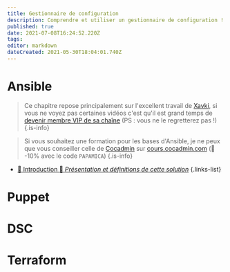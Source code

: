```yaml
---
title: Gestionnaire de configuration
description: Comprendre et utiliser un gestionnaire de configuration !
published: true
date: 2021-07-08T16:24:52.220Z
tags: 
editor: markdown
dateCreated: 2021-05-30T18:04:01.740Z
---
```


# Ansible
> Ce chapitre repose principalement sur l'excellent travail de [Xavki](https://www.youtube.com/channel/UCs_AZuYXi6NA9tkdbhjItHQ), si vous ne voyez pas certaines vidéos c'est qu'il est grand temps de [devenir membre VIP de sa chaîne](https://www.youtube.com/channel/UCs_AZuYXi6NA9tkdbhjItHQ/join) (PS : vous ne le regretterez pas !)
{.is-info}

> Si vous souhaitez une formation pour les bases d'Ansible, je ne peux que vous conseiller celle de [Cocadmin](https://www.youtube.com/c/cocadmin) sur [cours.cocadmin.com](https://cours.cocadmin.com) (🎁 -10% avec le code `PAPAMICA`)
{.is-info}


- [📱 Introduction 🚧 *Présentation et définitions de cette solution*](/Configuration/Ansible/Introduction)
{.links-list}

# Puppet

# DSC

# Terraform